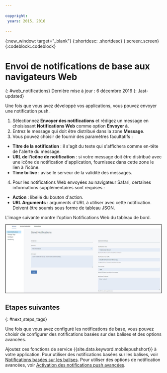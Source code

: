 ```yaml
---

copyright:
 years: 2015, 2016

---
```


{:new_window: target="_blank"}
{:shortdesc: .shortdesc}
{:screen:.screen}
{:codeblock:.codeblock}

# Envoi de notifications de base aux navigateurs Web
{: #web_notifications}
Dernière mise à jour : 6 décembre 2016
{: .last-updated}

Une fois que vous avez développé vos applications, vous pouvez envoyer une notification push. 

1. Sélectionnez **Envoyer des notifications** et rédigez un message en choisissant **Notifications Web** comme option **Envoyer à**. 
2. Entrez le message qui doit être distribué dans la zone **Message**.
3. Vous pouvez choisir de fournir des paramètres facultatifs :
  - **Titre de la notification** : il s'agit du texte qui s'affichera comme en-tête de l'alerte du message.
  - **URL de l'icône de notification** : si votre message doit être distribué avec une icône de notification d'application, fournissez dans cette zone le lien à l'icône.
  - **Time to live** : avise le serveur de la validité des messages.
4. Pour les notifications Web envoyées au navigateur Safari, certaines informations supplémentaires sont requises :
  - **Action** : libellé du bouton d'action.
  - **URL Arguments** : arguments d'URL à utiliser avec cette notification. Doivent être soumis sous forme de tableau JSON. 
 
L'image suivante montre l'option Notifications Web du tableau de bord.

  ![Ecran Notifications](images/DashboardWebpush.jpg)


## Etapes suivantes
  {: #next_steps_tags}

Une fois que vous avez configuré les notifications de base, vous pouvez choisir de configurer des notifications basées sur des balises et des options
avancées.

Ajoutez ces fonctions de service {{site.data.keyword.mobilepushshort}} à votre application. Pour utiliser des notifications basées sur les balises, voir [Notifications basées sur les balises](c_tag_basednotifications.html). Pour utiliser des options de notification avancées, voir [Activation des notifications push avancées](t_advance_badge_sound_payload.html).



